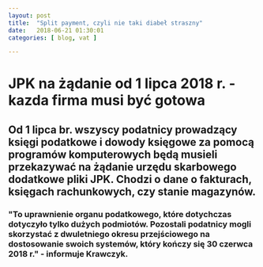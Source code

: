 ```yaml
---
layout: post
title:  "Split payment, czyli nie taki diabeł straszny"
date:   2018-06-21 01:30:01
categories: [ blog, vat ]

---
```


# JPK na żądanie od 1 lipca 2018 r. - kazda firma musi być gotowa

## Od 1 lipca br. wszyscy podatnicy prowadzący księgi podatkowe i dowody księgowe za pomocą programów komputerowych będą musieli przekazywać na żądanie urzędu skarbowego dodatkowe pliki JPK. Chodzi o dane o fakturach, księgach rachunkowych, czy stanie magazynów.

### "To uprawnienie organu podatkowego, które dotychczas dotyczyło tylko dużych podmiotów. Pozostali podatnicy mogli skorzystać z dwuletniego okresu przejściowego na dostosowanie swoich systemów, który kończy się 30 czerwca 2018 r." - informuje Krawczyk.
